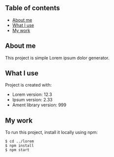 ## Table of contents
* [About me](#about-me)
* [What I use](#technologies)
* [My work](#setup)

## About me
This project is simple Lorem ipsum dolor generator.
	
## What I use
Project is created with:
* Lorem version: 12.3
* Ipsum version: 2.33
* Ament library version: 999
	
## My work
To run this project, install it locally using npm:

```
$ cd ../lorem
$ npm install
$ npm start
```
